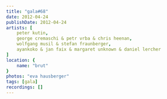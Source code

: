 ```yaml
---
title: "gala#68"
date: 2012-04-24
publishDate: 2012-04-24
artists: [
    peter kutin,
    george cremaschi & petr vrba & chris heenan,
    wolfgang musil & stefan fraunberger,
    ayankoko & jan faix & margaret unknown & daniel lercher
]
location: {
    name: "brut"
}
photos: "eva hausberger"
tags: [gala]
recordings: []
---
```

